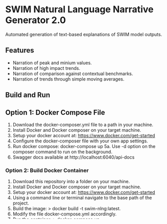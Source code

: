 # SWIM Natural Language Narrative Generator 2.0
Automated generation of text-based explanations of SWIM model outputs.

## Features
- Narration of peak and minium values.
- Narration of high impact trends.
- Narration of comparison against contextual benchmarks.
- Narration of trends through simple moving averages.

## Build and Run

## Option 1: Docker Compose File
1. Download the docker-composer.yml file to a path in your machine.
2. Install Docker and Docker composer on your target machine.
3. Setup your docker account at: https://www.docker.com/get-started
4. Configure the docker-composer file with your own app settings.
5. Run docker compose: docker-compose up
    5a. Use -d option on the composer command to run on the background.
6. Swagger docs available at http://localhost:6040/api-docs


### Option 2: Build Docker Container
1. Download this repository into a folder on your machine.
2. Install Docker and Docker composer on your target machine.
3. Setup your docker account at: https://www.docker.com/get-started
4. Using a command line or terminal navigate to the base path of the project.
5. Build the image: > docker build -t swim-nlng:latest.
6. Modify the file docker-compose.yml accordingly.
7. Run the container: > docker-compose up
8. Once running, the API documentation will be locally available at http://localhost:5030/swagger

### Option 3: Native
For a native installation make sure to have Java and Maven installed on your target machine.   

1. To download dependencies and buld the project run > mvn clean install
2. Customize the settings.yml file accordingly
3. To run the service execute: java -jar ".\target\swim-nlng-2.0.0.jar" server settings.yml
4. Once running, the API documentation will be locally available at http://localhost:5030/swagger

## Contributors
Angel Ortega   
Luis Garnica  
Raul Alejandro Vargas Acosta    

## Acknowledgements
This material is based upon work supported by the National Science Foundation (NSF) under Grant No. 1835897.   

Any opinions, findings, and conclusions or recommendations expressed in this material are those of the author(s) and do not necessarily reflect the views of the National Science Foundation.

## How to cite
If you create products such as publications using SWIM products, it would be great if you add the  following acknowledgement:   

"This work used the Sustainable Water for Integrated Modeling (SWIM) 2.0, which was supported by the National Science Foundation under Grant No. 1835897."  

Please use the following citation for this product:   
Vargas-Acosta, R. A., Chavira, L. G., Villanueva-Rosales, N., & Pennington, D. 
Towards SWIM Narratives for Sustainable Water Management. 

## License
This software code is licensed under the [GNU GENERAL PUBLIC LICENSE v3.0](./LICENSE) and uses third party libraries that are distributed under their own terms (see [LICENSE-3RD-PARTY.md](./LICENSE-3RD-PARTY.md)).

## Copyright
© 2015-2023 University of Texas at El Paso (SWIM Project) 
